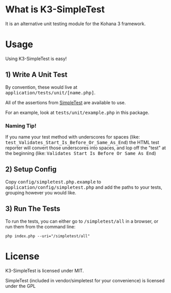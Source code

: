 # What is K3-SimpleTest

It is an alternative unit testing module for the Kohana 3 framework.

# Usage

Using K3-SimpleTest is easy!

## 1) Write A Unit Test

By convention, these would live at <tt>application/tests/unit/[name.php]</tt>.

All of the assertions from [SimpleTest](http://www.simpletest.org/) are available to use.

For an example, look at <tt>tests/unit/example.php</tt> in this package.

### Naming Tip!

If you name your test method with underscores for spaces (like: <tt>test_Validates_Start_Is_Before_Or_Same_As_End</tt>) the HTML test reporter will convert those underscores into spaces, and lop off the "test" at the beginning (like: <tt>Validates Start Is Before Or Same As End</tt>)

## 2) Setup Config

Copy <tt>config/simpletest.php.example</tt> to <tt>application/config/simpletest.php</tt> and add the paths to your tests, grouping however you would like.

## 3) Run The Tests

To run the tests, you can either go to <tt>/simpletest/all</tt> in a browser, or run them from the command line:

    php index.php --uri="/simpletest/all"

# License

K3-SimpleTest is licensed under MIT.

SimpleTest (included in vendor/simpletest for your convenience) is licensed under the GPL

